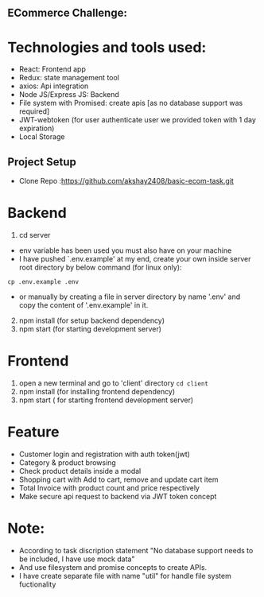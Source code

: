 ## ECommerce Challenge:

# Technologies and tools used:
-  React: Frontend app
-  Redux: state management tool
-  axios: Api integration
-  Node JS/Express JS: Backend
-  File system with Promised: create apis [as no database support was required]
-  JWT-webtoken (for user authenticate user we provided token with 1 day expiration)
-  Local Storage


## Project Setup
- Clone Repo :https://github.com/akshay2408/basic-ecom-task.git

# Backend 
1. cd server
  - env variable has been used you must also have on your machine
  - I have pushed `.env.example' at my end, create your own inside server root directory by below command (for linux only):

  `cp .env.example .env`

  - or manually by creating a file in server directory by name '.env' and copy the content of '.env.example' in it.

2. npm install (for setup backend dependency)
3. npm start (for starting development server)


# Frontend
1. open a new terminal and go to 'client' directory `cd client`
2. npm install (for installing frontend dependency)
3. npm start ( for starting frontend development server)


# Feature 
  - Customer login and registration with auth token(jwt)
  - Category & product browsing
  - Check product details inside a modal
  - Shopping cart with Add to cart, remove and update cart item
  - Total Invoice with product count and price respectively
  - Make secure api request to backend via JWT token concept 


# Note: 
- According to task discription statement "No database support needs to be included, I have use mock data"
- And use filesystem and promise concepts to create APIs.
- I have create separate file with name "util" for handle file system fuctionality

